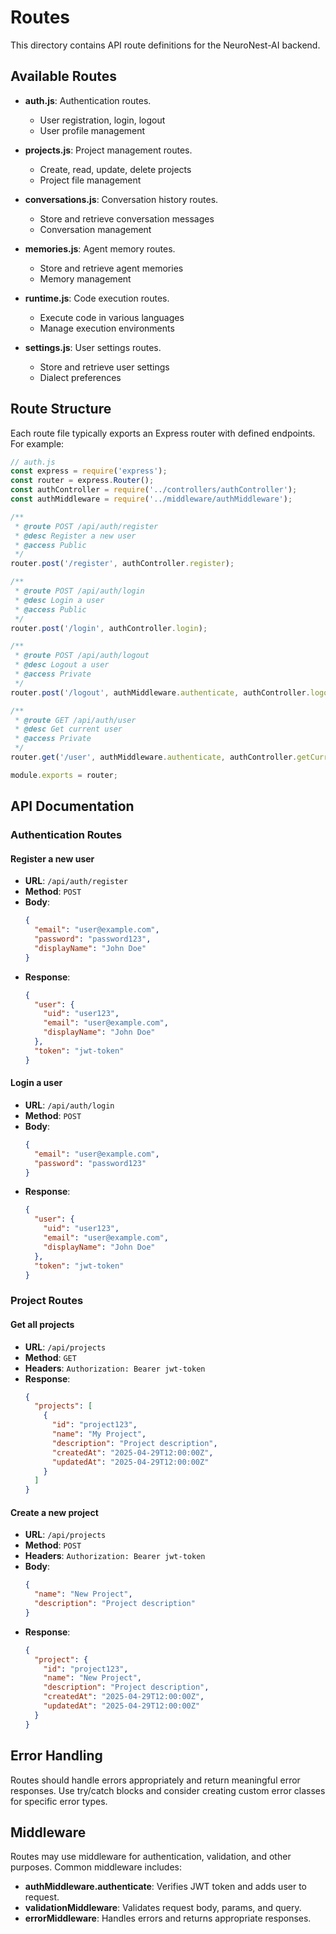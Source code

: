 # Routes

This directory contains API route definitions for the NeuroNest-AI backend.

## Available Routes

- **auth.js**: Authentication routes.
  - User registration, login, logout
  - User profile management

- **projects.js**: Project management routes.
  - Create, read, update, delete projects
  - Project file management

- **conversations.js**: Conversation history routes.
  - Store and retrieve conversation messages
  - Conversation management

- **memories.js**: Agent memory routes.
  - Store and retrieve agent memories
  - Memory management

- **runtime.js**: Code execution routes.
  - Execute code in various languages
  - Manage execution environments

- **settings.js**: User settings routes.
  - Store and retrieve user settings
  - Dialect preferences

## Route Structure

Each route file typically exports an Express router with defined endpoints. For example:

```javascript
// auth.js
const express = require('express');
const router = express.Router();
const authController = require('../controllers/authController');
const authMiddleware = require('../middleware/authMiddleware');

/**
 * @route POST /api/auth/register
 * @desc Register a new user
 * @access Public
 */
router.post('/register', authController.register);

/**
 * @route POST /api/auth/login
 * @desc Login a user
 * @access Public
 */
router.post('/login', authController.login);

/**
 * @route POST /api/auth/logout
 * @desc Logout a user
 * @access Private
 */
router.post('/logout', authMiddleware.authenticate, authController.logout);

/**
 * @route GET /api/auth/user
 * @desc Get current user
 * @access Private
 */
router.get('/user', authMiddleware.authenticate, authController.getCurrentUser);

module.exports = router;
```

## API Documentation

### Authentication Routes

#### Register a new user
- **URL**: `/api/auth/register`
- **Method**: `POST`
- **Body**:
  ```json
  {
    "email": "user@example.com",
    "password": "password123",
    "displayName": "John Doe"
  }
  ```
- **Response**:
  ```json
  {
    "user": {
      "uid": "user123",
      "email": "user@example.com",
      "displayName": "John Doe"
    },
    "token": "jwt-token"
  }
  ```

#### Login a user
- **URL**: `/api/auth/login`
- **Method**: `POST`
- **Body**:
  ```json
  {
    "email": "user@example.com",
    "password": "password123"
  }
  ```
- **Response**:
  ```json
  {
    "user": {
      "uid": "user123",
      "email": "user@example.com",
      "displayName": "John Doe"
    },
    "token": "jwt-token"
  }
  ```

### Project Routes

#### Get all projects
- **URL**: `/api/projects`
- **Method**: `GET`
- **Headers**: `Authorization: Bearer jwt-token`
- **Response**:
  ```json
  {
    "projects": [
      {
        "id": "project123",
        "name": "My Project",
        "description": "Project description",
        "createdAt": "2025-04-29T12:00:00Z",
        "updatedAt": "2025-04-29T12:00:00Z"
      }
    ]
  }
  ```

#### Create a new project
- **URL**: `/api/projects`
- **Method**: `POST`
- **Headers**: `Authorization: Bearer jwt-token`
- **Body**:
  ```json
  {
    "name": "New Project",
    "description": "Project description"
  }
  ```
- **Response**:
  ```json
  {
    "project": {
      "id": "project123",
      "name": "New Project",
      "description": "Project description",
      "createdAt": "2025-04-29T12:00:00Z",
      "updatedAt": "2025-04-29T12:00:00Z"
    }
  }
  ```

## Error Handling

Routes should handle errors appropriately and return meaningful error responses. Use try/catch blocks and consider creating custom error classes for specific error types.

## Middleware

Routes may use middleware for authentication, validation, and other purposes. Common middleware includes:

- **authMiddleware.authenticate**: Verifies JWT token and adds user to request.
- **validationMiddleware**: Validates request body, params, and query.
- **errorMiddleware**: Handles errors and returns appropriate responses.
